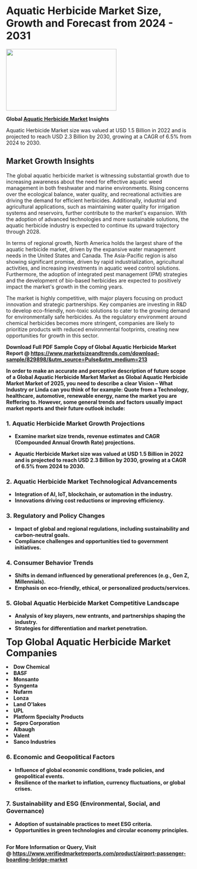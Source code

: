 <H1>Aquatic Herbicide Market Size, Growth and Forecast from 2024 - 2031</H1><img class="aligncenter size-medium wp-image-584254" src="https://thirdeyenews.in/wp-content/uploads/2024/09/Global-Market-Research-300x168.jpeg" alt="" width="300" height="168" /><p><strong>Global&nbsp;<a href="https://www.marketsizeandtrends.com/download-sample/829898/&amp;utm_source=Pulse&amp;utm_medium=213">Aquatic Herbicide Market</a> Insights</strong></p><p>Aquatic Herbicide Market size was valued at USD 1.5 Billion in 2022 and is projected to reach USD 2.3 Billion by 2030, growing at a CAGR of 6.5% from 2024 to 2030.</p><p><h2>Market Growth Insights</h2> <p>The global aquatic herbicide market is witnessing substantial growth due to increasing awareness about the need for effective aquatic weed management in both freshwater and marine environments. Rising concerns over the ecological balance, water quality, and recreational activities are driving the demand for efficient herbicides. Additionally, industrial and agricultural applications, such as maintaining water quality for irrigation systems and reservoirs, further contribute to the market's expansion. With the adoption of advanced technologies and more sustainable solutions, the aquatic herbicide industry is expected to continue its upward trajectory through 2028.</p> <p><strong></strong></p> <p>In terms of regional growth, North America holds the largest share of the aquatic herbicide market, driven by the expansive water management needs in the United States and Canada. The Asia-Pacific region is also showing significant promise, driven by rapid industrialization, agricultural activities, and increasing investments in aquatic weed control solutions. Furthermore, the adoption of integrated pest management (IPM) strategies and the development of bio-based herbicides are expected to positively impact the market's growth in the coming years.</p> <p>The market is highly competitive, with major players focusing on product innovation and strategic partnerships. Key companies are investing in R&D to develop eco-friendly, non-toxic solutions to cater to the growing demand for environmentally safe herbicides. As the regulatory environment around chemical herbicides becomes more stringent, companies are likely to prioritize products with reduced environmental footprints, creating new opportunities for growth in this sector.</p> <p><strong></p><p><span class=""><strong>Download Full PDF Sample Copy of Global Aquatic Herbicide Market Report</strong> @ <a href="https://www.marketsizeandtrends.com/download-sample/829898/&amp;utm_source=Pulse&amp;utm_medium=213" target="_blank">https://www.marketsizeandtrends.com/download-sample/829898/&amp;utm_source=Pulse&amp;utm_medium=213</a></span></p><p>In order to make an accurate and perceptive description of future scope of a Global&nbsp;Aquatic Herbicide Market Market as Global&nbsp;Aquatic Herbicide Market Market of 2025, you need to describe a clear Vision &ndash; What Industry or Linda can you think of for example: Quote from a Technology, healthcare, automotive, renewable energy, name the market you are Reffering to. However, some general trends and factors usually impact market reports and their future outlook include:</p><h3>1.&nbsp;<strong>Aquatic Herbicide Market Growth Projections</strong></h3><ul><li>Examine market size trends, revenue estimates and CAGR (Compounded Annual Growth Rate) projections.</li><li><p>Aquatic Herbicide Market size was valued at USD 1.5 Billion in 2022 and is projected to reach USD 2.3 Billion by 2030, growing at a CAGR of 6.5% from 2024 to 2030.</p></li></ul><h3>2.&nbsp;<strong>Aquatic Herbicide Market Technological Advancements</strong></h3><ul><li>Integration of AI, IoT, blockchain, or automation in the industry.</li><li>Innovations driving cost reductions or improving efficiency.</li></ul><h3>3.&nbsp;<strong>Regulatory and Policy Changes</strong></h3><ul><li>Impact of global and regional regulations, including sustainability and carbon-neutral goals.</li><li>Compliance challenges and opportunities tied to government initiatives.</li></ul><h3>4.&nbsp;<strong>Consumer Behavior Trends</strong></h3><ul><li>Shifts in demand influenced by generational preferences (e.g., Gen Z, Millennials).</li><li>Emphasis on eco-friendly, ethical, or personalized products/services.</li></ul><h3>5.&nbsp;<strong>Global Aquatic Herbicide Market Competitive Landscape</strong></h3><ul><li>Analysis of key players, new entrants, and partnerships shaping the industry.</li><li>Strategies for differentiation and market penetration.</li></ul><p data-pm-slice="1 1 []"><span style="color: inherit; font-family: inherit; font-size: 25px;">Top Global Aquatic Herbicide Market Companies</span></p><div class="" data-test-id=""><p><li>Dow Chemical</li><li> BASF</li><li> Monsanto</li><li> Syngenta</li><li> Nufarm</li><li> Lonza</li><li> Land O'lakes</li><li> UPL</li><li> Platform Specialty Products</li><li> Sepro Corporation</li><li> Albaugh</li><li> Valent</li><li> Sanco Industries</li></p></div><h3>6.&nbsp;<strong>Economic and Geopolitical Factors</strong></h3><ul><li>Influence of global economic conditions, trade policies, and geopolitical events.</li><li>Resilience of the market to inflation, currency fluctuations, or global crises.</li></ul><h3>7.&nbsp;<strong>Sustainability and ESG (Environmental, Social, and Governance)</strong></h3><ul><li>Adoption of sustainable practices to meet ESG criteria.</li><li>Opportunities in green technologies and circular economy principles.</li></ul><h2><strong style="font-size: 14px;">For More Information or Query, Visit @&nbsp;</strong><a style="background-color: #ffffff; font-size: 14px;" href="https://www.marketsizeandtrends.com/report/aquatic-herbicide-market/" target="_blank">https://www.verifiedmarketreports.com/product/airport-passenger-boarding-bridge-market</a></h2>
